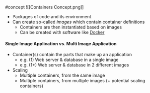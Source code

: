 #concept 
![[Containers Concept.png]]
- Packages of code and its environment
- Can create so-called *images* which contain container definitions
	- Containers are then instantiated based on images
	- Can be created with software like [Docker](https://www.docker.com)

#### Single Image Application vs. Multi Image Application
- Container(s) contain the parts that make up an application
	- e.g. (1) Web server & database in a single image
	- e.g. (1+) Web server & database in 2 different images
- Scaling
	- Multiple containers, from the same image
	- Multiple containers, from multiple images (+ potential scaling containers)
